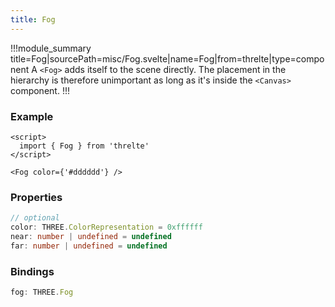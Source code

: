 ```yaml
---
title: Fog
---
```


!!!module_summary title=Fog|sourcePath=misc/Fog.svelte|name=Fog|from=threlte|type=component
A `<Fog>` adds itself to the scene directly. The placement in the hierarchy is therefore unimportant as long as it's inside the `<Canvas>` component.
!!!

### Example <!-- omit in toc -->

```svelte
<script>
  import { Fog } from 'threlte'
</script>

<Fog color={'#dddddd'} />
```

### Properties <!-- omit in toc -->

```ts
// optional
color: THREE.ColorRepresentation = 0xffffff
near: number | undefined = undefined
far: number | undefined = undefined
```

### Bindings <!-- omit in toc -->

```ts
fog: THREE.Fog
```
